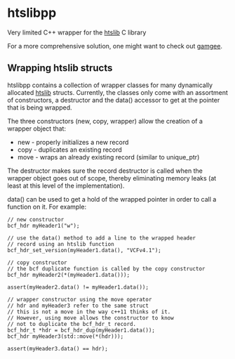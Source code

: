 htslibpp
=======
Very limited C++ wrapper for the [htslib](https://github.com/samtools/htslib) C library

For a more comprehensive solution, one might want to check out [gamgee](https://github.com/broadinstitute/gamgee).

## Wrapping htslib structs

htslibpp contains a collection of wrapper classes for many dynamically
allocated [htslib](https://github.com/samtools/htslib) structs.
Currently, the classes only come with an assortment of constructors, a
destructor and the data() accessor to get at the pointer that is being
wrapped. 

The three constructors (new, copy, wrapper) allow the creation of a wrapper
object that:
- new - properly initializes a new record
- copy - duplicates an existing record
- move - wraps an already existing record (similar to unique_ptr)

The destructor makes sure the record destructor is called when the wrapper
object goes out of scope, thereby eliminating memory leaks (at least
at this level of the implementation).

data() can be used to get a hold of the wrapped pointer in order to call a
function on it.  For example:

    // new constructor
    bcf_hdr myHeader1("w");
    
    // use the data() method to add a line to the wrapped header
    // record using an htslib function
    bcf_hdr_set_version(myHeader1.data(), "VCFv4.1");
    
    // copy constructor
    // the bcf duplicate function is called by the copy constructor
    bcf_hdr myHeader2(*(myHeader1.data()));
    
    assert(myHeader2.data() != myHeader1.data());

    // wrapper constructor using the move operator
    // hdr and myHeader3 refer to the same struct
    // this is not a move in the way c++11 thinks of it.
    // However, using move allows the constructor to know
    // not to duplicate the bcf_hdr_t record.
    bcf_hdr_t *hdr = bcf_hdr_dup(myHeader1.data());
    bcf_hdr myHeader3(std::move(*(hdr)));

    assert(myHeader3.data() == hdr);
    




